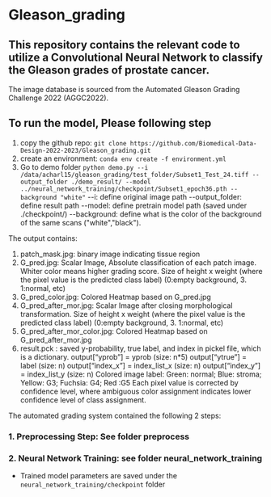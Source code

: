 # Gleason_grading

## This repository contains the relevant code to utilize a Convolutional Neural Network to classify the Gleason grades of prostate cancer. 

The image database is sourced from the Automated Gleason Grading Challenge 2022 (AGGC2022). 

## To run the model, Please following step 
1. copy the github repo:   `git clone https://github.com/Biomedical-Data-Design-2022-2023/Gleason_grading.git`
2. create an environment: `conda env create -f environment.yml`
3. Go to demo folder
`python demo.py --i /data/acharl15/gleason_grading/test_folder/Subset1_Test_24.tiff --output_folder ./demo_result/ --model ../neural_network_training/checkpoint/Subset1_epoch36.pth --background "white"`
--i: define original image path
--output_folder: define result path
--model: define pretrain model path (saved under ./checkpoint/)
--background: define what is the color of the background of the same scans ("white","black"). 

The output contains:
1. patch_mask.jpg: binary image indicating tissue region
2. G_pred.jpg: Scalar Image, Absolute classification of each patch image. Whiter color means higher grading score. Size of height x weight (where the pixel value is the predicted class label) (0:empty background, 3. 1:normal, etc)
3. G_pred_color.jpg: Colored Heatmap based on G_pred.jpg
4. G_pred_after_mor.jpg: Scalar Image after closing morphological transformation. Size of height x weight (where the pixel value is the predicted class label) (0:empty background, 3. 1:normal, etc)
5. G_pred_after_mor_color.jpg:  Colored Heatmap based on G_pred_after_mor.jpg
6. result.pck  : saved y-probability, true label, and index in pickel file, which is a dictionary.
    output[“yprob”] = yprob (size: n*5)
    output[“ytrue”] = label (size: n)
    output[“index_x”] = index_list_x (size: n)
    output[“index_y”] = index_list_y (size: n)
Colored image label: Green: normal; Blue: stroma; Yellow: G3; Fuchsia: G4; Red :G5
Each pixel value is corrected by confidence level, where ambiguous color assignment indicates lower confidence level of class assignment.


The automated grading system contained the following 2 steps:
### 1. Preprocessing Step: See folder preprocess
### 2.  Neural Network Training: see folder neural_network_training
* Trained model parameters are saved under the `neural_network_training/checkpoint` folder

